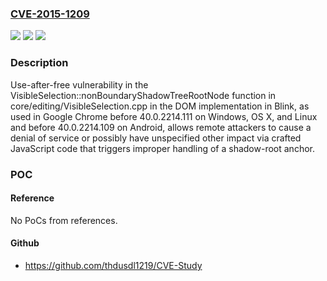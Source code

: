 ### [CVE-2015-1209](https://cve.mitre.org/cgi-bin/cvename.cgi?name=CVE-2015-1209)
![](https://img.shields.io/static/v1?label=Product&message=n%2Fa&color=blue)
![](https://img.shields.io/static/v1?label=Version&message=n%2Fa&color=blue)
![](https://img.shields.io/static/v1?label=Vulnerability&message=n%2Fa&color=brighgreen)

### Description

Use-after-free vulnerability in the VisibleSelection::nonBoundaryShadowTreeRootNode function in core/editing/VisibleSelection.cpp in the DOM implementation in Blink, as used in Google Chrome before 40.0.2214.111 on Windows, OS X, and Linux and before 40.0.2214.109 on Android, allows remote attackers to cause a denial of service or possibly have unspecified other impact via crafted JavaScript code that triggers improper handling of a shadow-root anchor.

### POC

#### Reference
No PoCs from references.

#### Github
- https://github.com/thdusdl1219/CVE-Study

